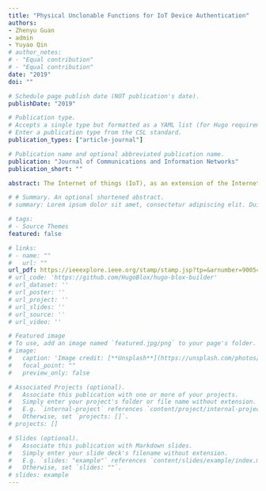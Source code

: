 ```yaml
---
title: "Physical Unclonable Functions for IoT Device Authentication"
authors:
- Zhenyu Guan
- admin
- Yuyao Qin
# author_notes:
# - "Equal contribution"
# - "Equal contribution"
date: "2019"
doi: ""

# Schedule page publish date (NOT publication's date).
publishDate: "2019"

# Publication type.
# Accepts a single type but formatted as a YAML list (for Hugo requirements).
# Enter a publication type from the CSL standard.
publication_types: ["article-journal"]

# Publication name and optional abbreviated publication name.
publication: "Journal of Communications and Information Networks"
publication_short: ""

abstract: The Internet of things (IoT), as an extension of the Internet, has become a trend of network development nowadays. In order to protect the integrity and authenticity of the information in the IoT, an identity authentication protocol applied to the networked devices is designed in this paper, using the physical unclonable function (PUF) to extract the uniqueness and tamper resistance of the randomness in the manufacturing process of the physical device. We propose the protocol including the database, accessed devices, access devices and users in the specific network environment. Relying on the unique identification information generated by the PUF embedded in devices and passwords set by users, devices and users identities could be verified through zero-knowledge proofs. The performance analysis and the experiment at the end of this work show that our protocol provides users with a strong security guarantee for IoT devices.

# # Summary. An optional shortened abstract.
# summary: Lorem ipsum dolor sit amet, consectetur adipiscing elit. Duis posuere tellus ac convallis placerat. Proin tincidunt magna sed ex sollicitudin condimentum.

# tags:
# - Source Themes
featured: false

# links:
# - name: ""
#   url: ""
url_pdf: https://ieeexplore.ieee.org/stamp/stamp.jsp?tp=&arnumber=9005433
# url_code: 'https://github.com/HugoBlox/hugo-blox-builder'
# url_dataset: ''
# url_poster: ''
# url_project: ''
# url_slides: ''
# url_source: ''
# url_video: ''

# Featured image
# To use, add an image named `featured.jpg/png` to your page's folder. 
# image:
#   caption: 'Image credit: [**Unsplash**](https://unsplash.com/photos/jdD8gXaTZsc)'
#   focal_point: ""
#   preview_only: false

# Associated Projects (optional).
#   Associate this publication with one or more of your projects.
#   Simply enter your project's folder or file name without extension.
#   E.g. `internal-project` references `content/project/internal-project/index.md`.
#   Otherwise, set `projects: []`.
# projects: []

# Slides (optional).
#   Associate this publication with Markdown slides.
#   Simply enter your slide deck's filename without extension.
#   E.g. `slides: "example"` references `content/slides/example/index.md`.
#   Otherwise, set `slides: ""`.
# slides: example
---
```

